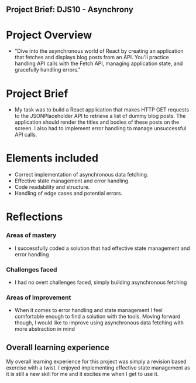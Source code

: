 ## Project Brief: DJS10 - Asynchrony


# Project Overview
- "Dive into the asynchronous world of React by creating an application that fetches and displays blog posts from an API. You'll practice handling API calls with the Fetch API, managing application state, and gracefully handling errors."

# Project Brief
- My task was to build a React application that makes HTTP GET requests to the JSONPlaceholder API to retrieve a list of dummy blog posts. The application should render the titles and bodies of these posts on the screen. I also had to implement error handling to manage unsuccessful API calls.

# Elements included 
- Correct implementation of asynchronous data fetching.
- Effective state management and error handling.
- Code readability and structure.
- Handling of edge cases and potential errors.

# Reflections 

### Areas of mastery 
- I successfully coded a solution that had effective state management and error handling

### Challenges faced 
- I had no overt challenges faced, simply building asynchronous fetching 

### Areas of Improvement 
- When it comes to error handling and state management I feel comfortable enough to find a solution with the tools. Moving forward though, I would like to improve using asynchronous data fetching with more abstraction in mind 

## Overall learning experience
My overall learning experience for this project was simply a revision based exercise with a twist. I enjoyed implementing effective state management as it is still a new skill for me and it excites me when I get to use it.